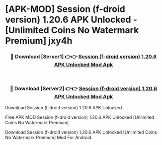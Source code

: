 # [APK-MOD] Session (f-droid version) 1.20.6 APK Unlocked - [Unlimited Coins No Watermark Premium] jxy4h



<div align="center">
<h3>🔴 Download [Server1] 👉👉 <a href="https://momento.my/?title=Session_(f-droid_version)_1.20.6_APK_Unlocked">Session (f-droid version) 1.20.6 APK Unlocked Mod Apk</a></h3><br>

<h3>🔴 Download [Server2] 👉👉 <a href="https://momento.my/?title=Session_(f-droid_version)_1.20.6_APK_Unlocked">Session (f-droid version) 1.20.6 APK Unlocked Mod Apk</a></h3>
</div>



Download Session (f-droid version) 1.20.6 APK Unlocked 

Free APK MOD Session (f-droid version) 1.20.6 APK Unlocked [Unlimited Coins No Watermark Premium]

Download Session (f-droid version) 1.20.6 APK Unlocked [Unlimited Coins No Watermark Premium] Mod For Android
